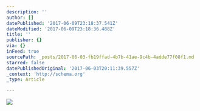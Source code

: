 ```yaml
---
description: ''
author: []
datePublished: '2017-06-09T23:18:37.541Z'
dateModified: '2017-06-09T23:18:36.488Z'
title: ''
publisher: {}
via: {}
inFeed: true
sourcePath: _posts/2017-06-03-fb19ffad-4b7b-41ae-9c4b-4adde77f08f1.md
starred: false
datePublishedOriginal: '2017-06-03T20:11:39.557Z'
_context: 'http://schema.org'
_type: Article

---
```

![](https://the-grid-user-content.s3-us-west-2.amazonaws.com/944ba620-b2c3-4076-9171-92c7fb26c223.jpg)